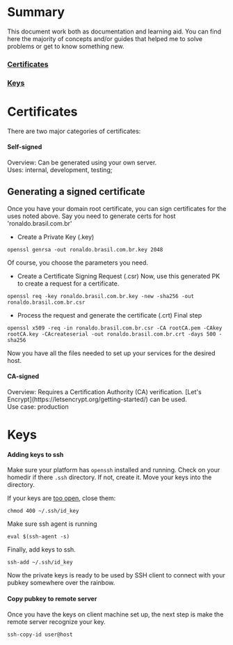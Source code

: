 # Summary
This document work both as documentation and learning aid.
You can find here the majority of concepts and/or guides that helped me to solve problems or get to know something new.

### [Certificates](#certs)
### [Keys](#keys)

# <a name=certs>Certificates</a>
There are two major categories of certificates:

#### Self-signed
<p> Overview: Can be generated using your own server.
<br>Uses: internal, development, testing;
</p>

## Generating a signed certificate

Once you have your domain root certificate, you can sign certificates for the uses noted above.
Say you need to generate certs for host 'ronaldo.brasil.com.br'

* Create a Private Key (.key)
```
openssl genrsa -out ronaldo.brasil.com.br.key 2048
```
Of course, you choose the parameters you need.

* Create a Certificate Signing Request (.csr)
Now, use this generated PK to create a request for a certificate.
```
openssl req -key ronaldo.brasil.com.br.key -new -sha256 -out ronaldo.brasil.com.br.csr
```

* Process the request and generate the certificate (.crt)
Final step
```
openssl x509 -req -in ronaldo.brasil.com.br.csr -CA rootCA.pem -CAkey rootCA.key -CAcreateserial -out ronaldo.brasil.com.br.crt -days 500 -sha256
```

Now you have all the files needed to set up your services for the desired host.


#### CA-signed
<p>Overview: Requires a Certification Authority (CA) verification. [Let's Encrypt](https://letsencrypt.org/getting-started/) can be used.
<br>Use case: production </p>

# <a name=keys>Keys</a>

#### Adding keys to ssh

Make sure your platform has `openssh` installed and running. Check on your homedir if there `.ssh` directory. If not, create it.
Move your keys into the directory.

If your keys are [too open](https://stackoverflow.com/questions/9270734/ssh-permissions-are-too-open-error), close them:
```
chmod 400 ~/.ssh/id_key
```

Make sure ssh agent is running
```
eval $(ssh-agent -s)
```

Finally, add keys to ssh.
```
ssh-add ~/.ssh/id_key
```

Now the private keys is ready to be used by SSH client to connect with your pubkey somewhere over the rainbow.

#### Copy pubkey to remote server 

Once you have the keys on client machine set up, the next step is make the remote server recognize your key. 

```
ssh-copy-id user@host
```
